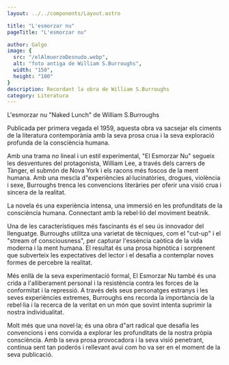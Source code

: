 ```yaml
---
layout: ../../components/Layout.astro

title: "L'esmorzar nu"
pageTitle: "L'esmorzar nu"

author: Galgo
image: {
  src: "/elAlmuerzoDesnudo.webp",
  alt: "foto antiga de William S.Burroughs",
  width: "150",
  height: "100"
}
description: Recordant la obra de William S.Burroughs
category: Literatura
---
```


L'esmorzar nu "Naked Lunch" de William S.Burroughs

Publicada per primera vegada el 1959, aquesta obra va sacsejar els ciments de la literatura contemporània amb la seva prosa crua i la seva exploració profunda de la consciència humana.

Amb una trama no lineal i un estil experimental, "El Esmorzar Nu" segueix les desventures del protagonista, William Lee, a través dels carrers de Tànger, el submón de Nova York i els racons més foscos de la ment humana. Amb una mescla d"experiències al·lucinatòries, drogues, violència i sexe, Burroughs trenca les convencions literàries per oferir una visió crua i sincera de la realitat.

La novela és una experiència intensa, una immersió en les profunditats de la consciència humana. Connectant amb la rebel·lió del moviment beatnik.

Una de les característiques més fascinants és el seu ús innovador del llenguatge. Burroughs utilitza una varietat de tècniques, com el "cut-up" i el "stream of consciousness", per capturar l'essència caòtica de la vida moderna i la ment humana. El resultat és una prosa hipnòtica i sorprenent que subverteix les expectatives del lector i el desafia a contemplar noves formes de percebre la realitat.

Més enllà de la seva experimentació formal, El Esmorzar Nu també és una crida a l'alliberament personal i la resistència contra les forces de la conformitat i la repressió. A través dels seus personatges estranys i les seves experiències extremes, Burroughs ens recorda la importància de la rebel·lia i la recerca de la veritat en un món que sovint intenta suprimir la nostra individualitat.

Molt més que una novel·la; és una obra d"art radical que desafia les convencions i ens convida a explorar les profunditats de la nostra pròpia consciència. Amb la seva prosa provocadora i la seva visió penetrant, continua sent tan poderós i rellevant avui com ho va ser en el moment de la seva publicació.